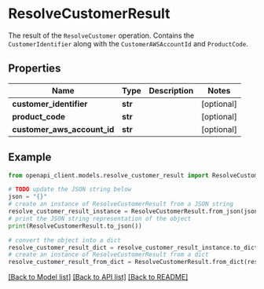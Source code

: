 # ResolveCustomerResult

The result of the <code>ResolveCustomer</code> operation. Contains the <code>CustomerIdentifier</code> along with the <code>CustomerAWSAccountId</code> and <code>ProductCode</code>.

## Properties

Name | Type | Description | Notes
------------ | ------------- | ------------- | -------------
**customer_identifier** | **str** |  | [optional] 
**product_code** | **str** |  | [optional] 
**customer_aws_account_id** | **str** |  | [optional] 

## Example

```python
from openapi_client.models.resolve_customer_result import ResolveCustomerResult

# TODO update the JSON string below
json = "{}"
# create an instance of ResolveCustomerResult from a JSON string
resolve_customer_result_instance = ResolveCustomerResult.from_json(json)
# print the JSON string representation of the object
print(ResolveCustomerResult.to_json())

# convert the object into a dict
resolve_customer_result_dict = resolve_customer_result_instance.to_dict()
# create an instance of ResolveCustomerResult from a dict
resolve_customer_result_from_dict = ResolveCustomerResult.from_dict(resolve_customer_result_dict)
```
[[Back to Model list]](../README.md#documentation-for-models) [[Back to API list]](../README.md#documentation-for-api-endpoints) [[Back to README]](../README.md)


